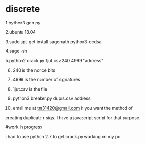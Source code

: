 # discrete


1.python3 gen.py

2.ubuntu 18.04

3.sudo apt-get install sagemath python3-ecdsa

4.sage -sh

5.python2 crack.py 1jut.csv 240 4999 "address"

6. 240 is the nonce bits

7. 4999 is the number of signatures

8. 1jut.csv is the file

9. python3 breaker.py duprs.csv address

10. email me at tm31420@gmail.com if you want the method of 

creating duplicate r sigs. I have a javascript script for that purpose.

#work in progress

i had to use python 2.7 to get crack.py working on my pc
